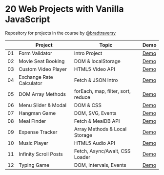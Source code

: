 # 20 Web Projects with Vanilla JavaScript

Repository for projects in the course by [@bradtraversy](https://github.com/bradtraversy)

|     | Project                  | Topic                              | Demo                                                                               |
| --- | ------------------------ | ---------------------------------- | ---------------------------------------------------------------------------------- |
| 01  | Form Validator           | Intro Project                      | [Demo](https://raubaca.github.io/20-projects-vanilla-js/form-validator/)           |
| 02  | Movie Seat Booking       | DOM & localStorage                 | [Demo](https://raubaca.github.io/20-projects-vanilla-js/movie-seat-booking/)       |
| 03  | Custom Video Player      | HTML5 Video API                    | [Demo](https://raubaca.github.io/20-projects-vanilla-js/custom-video-player/)      |
| 04  | Exchange Rate Calculator | Fetch & JSON Intro                 | [Demo](https://raubaca.github.io/20-projects-vanilla-js/exchange-rate-calculator/) |
| 05  | DOM Array Methods        | forEach, map, filter, sort, reduce | [Demo](https://raubaca.github.io/20-projects-vanilla-js/dom-array-methods/)        |
| 06  | Menu Slider & Modal      | DOM & CSS                          | [Demo](https://raubaca.github.io/20-projects-vanilla-js/menu-slider-modal/)        |
| 07  | Hangman Game             | DOM, SVG, Events                   | [Demo](https://raubaca.github.io/20-projects-vanilla-js/hangman-game/)             |
| 08  | Meal Finder              | Fetch & MealDB API                 | [Demo](https://raubaca.github.io/20-projects-vanilla-js/meal-finder/)              |
| 09  | Expense Tracker          | Array Methods & Local Storage      | [Demo](https://raubaca.github.io/20-projects-vanilla-js/expense-tracker/)          |
| 10  | Music Player             | HTML5 Audio API                    | [Demo](https://raubaca.github.io/20-projects-vanilla-js/music-player/)             |
| 11  | Infinity Scroll Posts    | Fetch, Async/Await, CSS Loader     | [Demo](https://raubaca.github.io/20-projects-vanilla-js/infinity-scroll-posts/)    |
| 12  | Typing Game              | DOM, Intervals, Events             | [Demo](https://raubaca.github.io/20-projects-vanilla-js/typing-game/)              |
